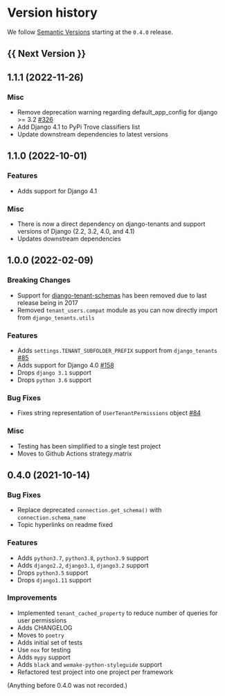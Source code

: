 # Version history

We follow [Semantic Versions](https://semver.org/) starting at the `0.4.0` release.

## {{ Next Version }}

## 1.1.1 (2022-11-26)

### Misc

- Remove deprecation warning regarding default_app_config for django >= 3.2 [#326](https://github.com/Corvia/django-tenant-users/pull/326)
- Add Django 4.1 to PyPi Trove classifiers list
- Update downstream dependencies to latest versions

## 1.1.0 (2022-10-01)

### Features

- Adds support for Django 4.1

### Misc

- There is now a direct dependency on django-tenants and support versions of Django (2.2, 3.2, 4.0, and 4.1)
- Updates downstream dependencies

## 1.0.0 (2022-02-09)

### Breaking Changes

- Support for [django-tenant-schemas](https://github.com/bernardopires/django-tenant-schemas) has been removed due to last release being in 2017
- Removed `tenant_users.compat` module as you can now directly import from `django_tenants.utils`

### Features

- Adds `settings.TENANT_SUBFOLDER_PREFIX` support from `django_tenants` [#85](https://github.com/Corvia/django-tenant-users/issues/85)
- Adds support for Django 4.0 [#158](https://github.com/Corvia/django-tenant-users/issues/158)
- Drops `django 3.1` support
- Drops `python 3.6` support

### Bug Fixes

- Fixes string representation of `UserTenantPermissions` object [#84](https://github.com/Corvia/django-tenant-users/issues/84)

### Misc

- Testing has been simplified to a single test project
- Moves to Github Actions strategy.matrix

## 0.4.0 (2021-10-14)

### Bug Fixes

- Replace deprecated `connection.get_schema()` with `connection.schema_name`
- Topic hyperlinks on readme fixed

### Features

- Adds `python3.7`, `python3.8`, `python3.9` support
- Adds `django2.2`, `django3.1`, `django3.2` support
- Drops `python3.5` support
- Drops `django1.11` support

### Improvements

- Implemented `tenant_cached_property` to reduce number of queries for user permissions
- Adds CHANGELOG
- Moves to `poetry`
- Adds initial set of tests
- Use `nox` for testing
- Adds `mypy` support
- Adds `black` and `wemake-python-styleguide` support
- Refactored test project into one project per framework

(Anything before 0.4.0 was not recorded.)
